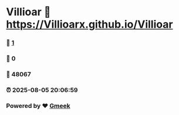 # Villioar :link: https://Villioarx.github.io/Villioar 
### :page_facing_up: [1](https://Villioarx.github.io/Villioar/tag.html) 
### :speech_balloon: 0 
### :hibiscus: 48067 
### :alarm_clock: 2025-08-05 20:06:59 
### Powered by :heart: [Gmeek](https://github.com/Meekdai/Gmeek)
